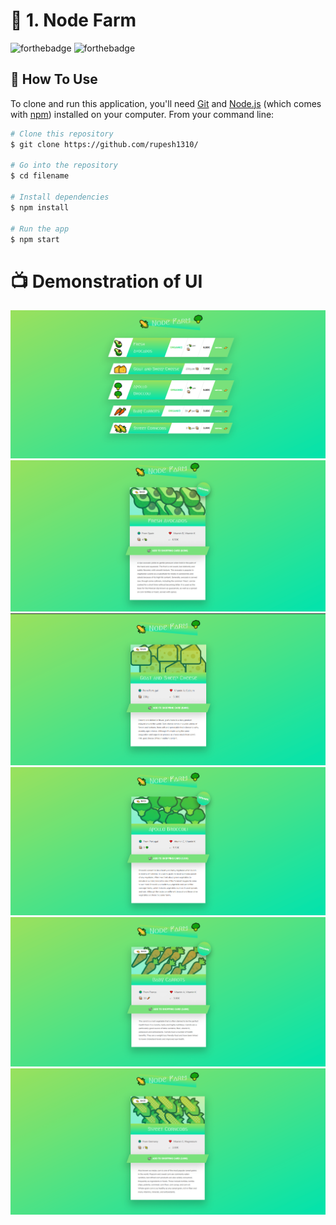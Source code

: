  # :corn: 1. Node Farm


![forthebadge](https://forthebadge.com/images/badges/made-with-javascript.svg)  ![forthebadge](https://forthebadge.com/images/badges/built-with-love.svg)

## :wrench: How To Use

To clone and run this application, you'll need [Git](https://git-scm.com) and [Node.js](https://nodejs.org/en/download/) (which comes with [npm](http://npmjs.com)) installed on your computer. From your command line:

```bash
# Clone this repository
$ git clone https://github.com/rupesh1310/

# Go into the repository
$ cd filename 

# Install dependencies
$ npm install

# Run the app
$ npm start
```

#  :tv: Demonstration of UI
![](images/1.png)
![](images/2.png)
![](images/3.png)
![](images/4.png)
![](images/5.png)
![](images/6.png)
